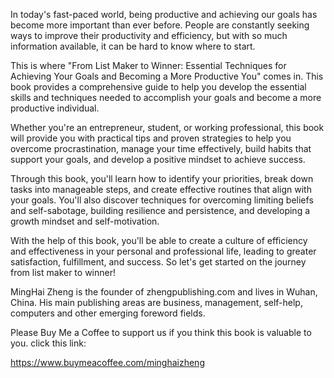 

In today's fast-paced world, being productive and achieving our goals has become more important than ever before. People are constantly seeking ways to improve their productivity and efficiency, but with so much information available, it can be hard to know where to start.

This is where "From List Maker to Winner: Essential Techniques for Achieving Your Goals and Becoming a More Productive You" comes in. This book provides a comprehensive guide to help you develop the essential skills and techniques needed to accomplish your goals and become a more productive individual.

Whether you're an entrepreneur, student, or working professional, this book will provide you with practical tips and proven strategies to help you overcome procrastination, manage your time effectively, build habits that support your goals, and develop a positive mindset to achieve success.

Through this book, you'll learn how to identify your priorities, break down tasks into manageable steps, and create effective routines that align with your goals. You'll also discover techniques for overcoming limiting beliefs and self-sabotage, building resilience and persistence, and developing a growth mindset and self-motivation.

With the help of this book, you'll be able to create a culture of efficiency and effectiveness in your personal and professional life, leading to greater satisfaction, fulfillment, and success. So let's get started on the journey from list maker to winner!

MingHai Zheng is the founder of zhengpublishing.com and lives in Wuhan, China. His main publishing areas are business, management, self-help, computers and other emerging foreword fields.

Please Buy Me a Coffee to support us if you think this book is valuable to you. click this link:

https://www.buymeacoffee.com/minghaizheng
